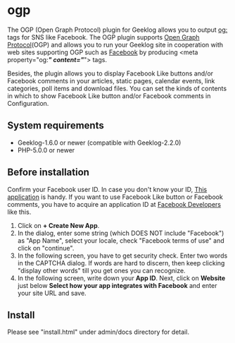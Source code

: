 # ogp
The OGP (Open Graph Protocol) plugin for Geeklog allows you to output <og:> tags for SNS like Facebook.
The OGP plugin supports <a href="http://ogp.me/">Open Graph Protocol</a>(OGP) and allows you to run your Geeklog site 
in cooperation with web sites supporting OGP such as <a href="https://developers.facebook.com/docs/opengraph/">Facebook</a>
by producing &lt;meta property="og:***" content="***"&gt; tags.

Besides, the plugin allows you to display Facebook Like buttons and/or Facebook comments in your articles, static pages,
calendar events, link categories, poll items and download files.  You can set the kinds of contents in which to show
Facebook Like button and/or Facebook comments in Configuration.

## System requirements
- Geeklog-1.6.0 or newer (compatible with Geeklog-2.2.0)
- PHP-5.0.0 or newer

## Before installation
	
Confirm your Facebook user ID.  In case you don't know your ID, <a href="https://apps.facebook.com/what-is-my-user-id/">This application</a> is handy.
If you want to use Facebook Like button or Facebook comments, you have to acquire an application ID at <a href="https://developers.facebook.com/apps">Facebook Developers</a> like this.

1. Click on <strong>+ Create New App</strong>.
2. In the dialog, enter some string (which DOES NOT include "Facebook") as "App Name", select your locale, check "Facebook terms of use" 
and click on "continue".
3. In the following screen, you have to get security check.  Enter two words in the CAPTCHA dialog.  If words are hard to discern, then keep clicking "display other words" till you get ones you can recognize.
4. In the following screen, write down your <strong>App ID</strong>.  Next, click on <strong>Website</strong> just below <strong>Select how your app integrates with Facebook</strong> and enter your site URL and save.
	
## Install 

Please see "install.html" under admin/docs directory for detail.
